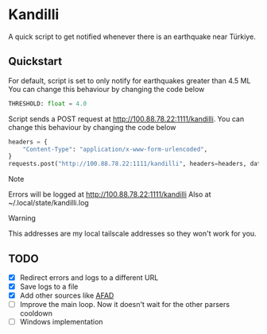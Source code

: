 # Kandilli

A quick script to get notified whenever there is an earthquake near Türkiye.

## Quickstart

For default, script is set to only notify for earthquakes greater than 4.5 ML
You can change this behaviour by changing the code below

```python
THRESHOLD: float = 4.0
```

Script sends a POST request at <http://100.88.78.22:1111/kandilli>.
You can change this behaviour by changing the code below

```python
headers = {
    "Content-Type": "application/x-www-form-urlencoded",
}
requests.post("http://100.88.78.22:1111/kandilli", headers=headers, data=data)
```

> [!NOTE]
> Errors will be logged at <http://100.88.78.22:1111/kandilli>
> Also at ~/.local/state/kandilli.log

> [!WARNING]
> This addresses are my local tailscale addresses so they won't work for you.

## TODO

- [x] Redirect errors and logs to a different URL
- [x] Save logs to a file
- [x] Add other sources like [AFAD](https://deprem.afad.gov.tr/event-service)
- [ ] Improve the main loop. Now it doesn't wait for the other parsers cooldown
- [ ] Windows implementation
